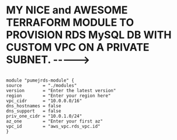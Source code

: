 # MY NICE and AWESOME TERRAFORM MODULE TO PROVISION RDS MySQL DB WITH CUSTOM VPC ON A PRIVATE SUBNET. ----->

~~~

module "pumejrds-module" {
source        = "./modules"
version       = "Enter the latest version"
region        = "Enter your region here"
vpc_cidr      = "10.0.0.0/16"
dns_hostnames = false
dns_support   = false
priv_one_cidr = "10.0.1.0/24"
az_one        = "Enter your first az"
vpc_id        = "aws_vpc.rds_vpc.id"
}

~~~